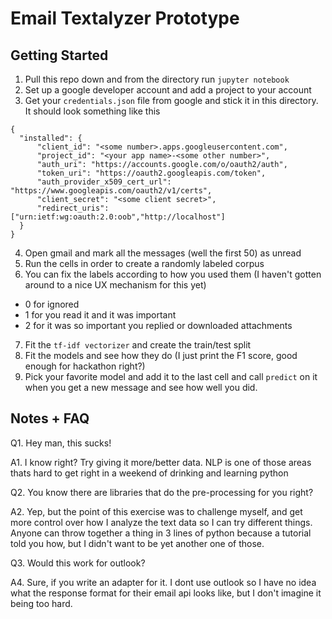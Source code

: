 # Email Textalyzer Prototype

## Getting Started
1. Pull this repo down and from the directory run `jupyter notebook`
2. Set up a google developer account and add a project to your account
3. Get your `credentials.json` file from google and stick it in this directory. It should look something like this
  ```
  {
    "installed": {
        "client_id": "<some number>.apps.googleusercontent.com",
        "project_id": "<your app name>-<some other number>",
        "auth_uri": "https://accounts.google.com/o/oauth2/auth",
        "token_uri": "https://oauth2.googleapis.com/token",
        "auth_provider_x509_cert_url": "https://www.googleapis.com/oauth2/v1/certs",
        "client_secret": "<some client secret>",
        "redirect_uris": ["urn:ietf:wg:oauth:2.0:oob","http://localhost"]
    }
  }
  ```
4. Open gmail and mark all the messages (well the first 50) as unread
5. Run the cells in order to create a randomly labeled corpus
6. You can fix the labels according to how you used them (I haven't gotten around to a nice UX mechanism for this yet) 
  * 0 for ignored 
  * 1 for you read it and it was important
  * 2 for it was so important you replied or downloaded attachments
7. Fit the `tf-idf vectorizer` and create the train/test split
8. Fit the models and see how they do (I just print the F1 score, good enough for hackathon right?)
9. Pick your favorite model and add it to the last cell and call `predict` on it when you get a new message and see how well you did.

## Notes + FAQ

Q1. Hey man, this sucks!

A1. I know right? Try giving it more/better data. NLP is one of those areas thats hard to get right in a weekend of drinking and learning python

Q2. You know there are libraries that do the pre-processing for you right?

A2. Yep, but the point of this exercise was to challenge myself, and get more control over how I analyze the text data so I can try different things. Anyone can throw together a thing in 3 lines of python because a tutorial told you how, but I didn't want to be yet another one of those.

Q3. Would this work for outlook?

A4. Sure, if you write an adapter for it. I dont use outlook so I have no idea what the response format for their email api looks like, but I don't imagine it being too hard.
